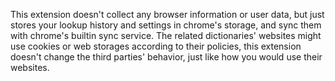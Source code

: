 This extension doesn't collect any browser information or user data, but just stores your lookup history and settings in chrome's storage, and sync them with chrome's builtin sync service. The related dictionaries' websites might use cookies or web storages according to their policies, this extension doesn't change the third parties' behavior, just like how you would use their websites.
